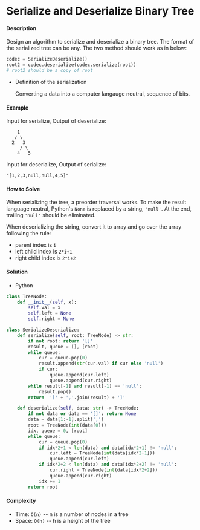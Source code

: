 # Serialize and Deserialize Binary Tree

#### Description

Design an algorithm to serialize and deserialize a binary tree. The format of the serialized tree can be any. The two method should work as in below:

```python
codec = SerializeDeserialize()
root2 = codec.deserialize(codec.serialize(root))
# root2 should be a copy of root
```

- Definition of the serialization

    Converting a data into a computer langauge neutral, sequence of bits.

#### Example

Input for serialize, Output of deserialize:

```
    1
   / \
  2   3
     / \
    4   5
```

Input for deserialize, Output of serialize:

```
"[1,2,3,null,null,4,5]"
```

#### How to Solve

When serializing the tree, a preorder traversal works. To make the result language neutral, Python's `None` is replaced by a string, `'null'`.
At the end, trailing `'null'` should be eliminated.

When deserializing the string, convert it to array and go over the array following the rule:
- parent index is `i`
- left child index is `2*i+1`
- right child index is `2*i+2`

#### Solution

- Python

```python
class TreeNode:
    def __init__(self, x):
        self.val = x
        self.left = None
        self.right = None

class SerializeDeserialize:
    def serialize(self, root: TreeNode) -> str:
        if not root: return '[]'
        result, queue = [], [root]
        while queue:
            cur = queue.pop(0)
            result.append(str(cur.val) if cur else 'null')
            if cur:
                queue.append(cur.left)
                queue.append(cur.right)
        while result[-1] and result[-1] == 'null':
            result.pop()
        return  '[' + ','.join(result) + ']'

    def deserialize(self, data: str) -> TreeNode:
        if not data or data == '[]': return None
        data = data[1:-1].split(',')
        root = TreeNode(int(data[0]))
        idx, queue = 0, [root]
        while queue:
            cur = queue.pop(0)
            if idx*2+1 < len(data) and data[idx*2+1] != 'null':
                cur.left = TreeNode(int(data[idx*2+1]))
                queue.append(cur.left)
            if idx*2+2 < len(data) and data[idx*2+2] != 'null':
                cur.right = TreeNode(int(data[idx*2+2]))
                queue.append(cur.right)
            idx += 1
        return root
```

#### Complexity

- Time: `O(n)`  -- n is a number of nodes in a tree
- Space: `O(h)` -- h is a height of the tree
